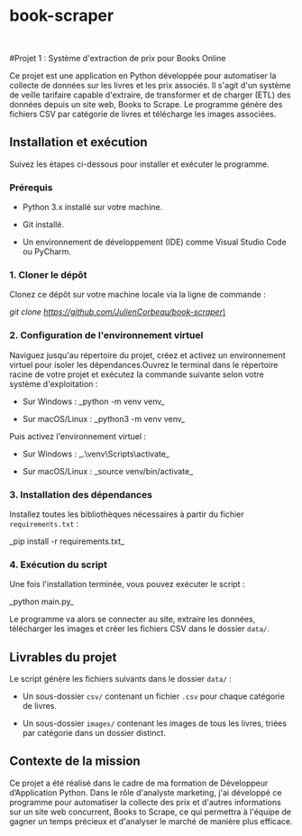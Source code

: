 # book-scraper

&nbsp;

#Projet 1 : Système d'extraction de prix pour Books Online



Ce projet est une application en Python développée pour automatiser la collecte de données sur les livres et les prix associés. Il s'agit d'un système de veille tarifaire capable d'extraire, de transformer et de charger (ETL) des données depuis un site web, Books to Scrape. Le programme génère des fichiers CSV par catégorie de livres et télécharge les images associées.



## Installation et exécution



Suivez les étapes ci-dessous pour installer et exécuter le programme.



### Prérequis

- Python 3.x installé sur votre machine.

- Git installé.

- Un environnement de développement (IDE) comme Visual Studio Code ou PyCharm.



### 1. Cloner le dépôt

Clonez ce dépôt sur votre machine locale via la ligne de commande :



_git clone https://github.com/JulienCorbeau/book-scraper\_



### 2. Configuration de l'environnement virtuel

Naviguez jusqu'au répertoire du projet, créez et activez un environnement virtuel pour isoler les dépendances.Ouvrez le terminal dans le répertoire racine de votre projet et exécutez la commande suivante selon votre système d'exploitation :



- Sur Windows : \_python -m venv venv\_

- Sur macOS/Linux : \_python3 -m venv venv\_



Puis activez l'environnement virtuel :



- Sur Windows : \_.\\venv\\Scripts\\activate\_

- Sur macOS/Linux : \_source venv/bin/activate\_





### 3. Installation des dépendances

Installez toutes les bibliothèques nécessaires à partir du fichier `requirements.txt` :



\_pip install -r requirements.txt\_



### 4. Exécution du script

Une fois l'installation terminée, vous pouvez exécuter le script :



\_python main.py\_



Le programme va alors se connecter au site, extraire les données, télécharger les images et créer les fichiers CSV dans le dossier `data/`.



## Livrables du projet



Le script génère les fichiers suivants dans le dossier `data/` :

- Un sous-dossier `csv/` contenant un fichier `.csv` pour chaque catégorie de livres.

- Un sous-dossier `images/` contenant les images de tous les livres, triées par catégorie dans un dossier distinct.



## Contexte de la mission



Ce projet a été réalisé dans le cadre de ma formation de Développeur d’Application Python. Dans le rôle d'analyste marketing, j'ai développé ce programme pour automatiser la collecte des prix et d'autres informations sur un site web concurrent, Books to Scrape, ce qui permettra à l'équipe de gagner un temps précieux et d'analyser le marché de manière plus efficace.


